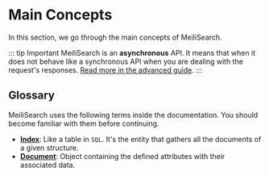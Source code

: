 # Main Concepts

In this section, we go through the main concepts of MeiliSearch.

::: tip Important
MeiliSearch is an **asynchronous** API. It means that when it does not behave like a synchronous API when you are dealing with the request's responses. [Read more in the advanced guide](/guides/advanced_guides/asynchronous_updates.md).
:::

## Glossary

MeiliSearch uses the following terms inside the documentation. You should become familiar with them before continuing.

* **[Index](indexes.md)**: Like a table in `SQL`. It's the entity that gathers all the documents of a given structure.
* **[Document](documents.md)**: Object containing the defined attributes with their associated data.
